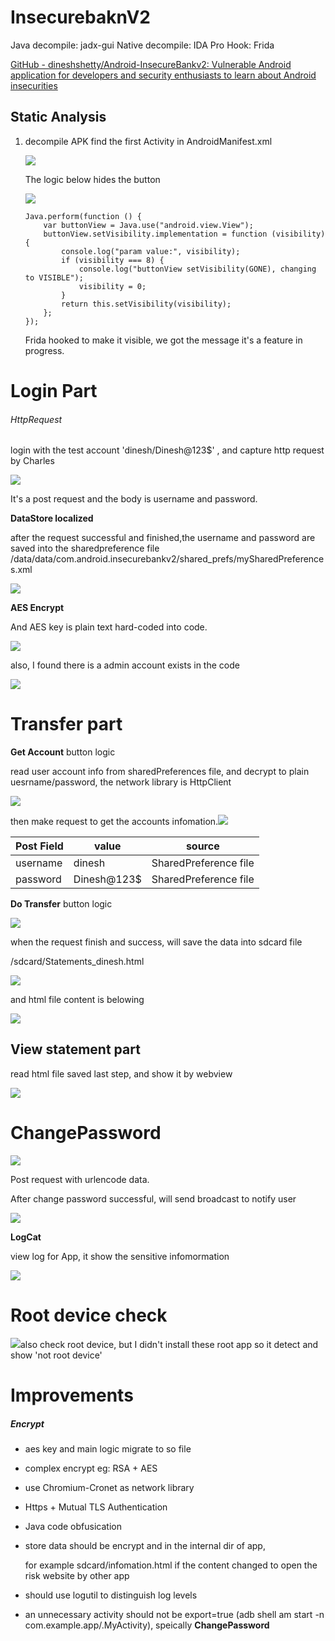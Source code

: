 # InsecurebaknV2

 Java decompile: jadx-gui
Native decompile: IDA Pro
Hook: Frida  

[GitHub - dineshshetty/Android-InsecureBankv2: Vulnerable Android application for developers and security enthusiasts to learn about Android insecurities](https://github.com/dineshshetty/Android-InsecureBankv2)

## Static Analysis

1. decompile APK find the first Activity in AndroidManifest.xml
   
   ![](https://raw.githubusercontent.com/bingdff/reverse/main/images/2025-05-10-15-03-34-image.png)
   
   The logic below hides the button
   
   ![](https://raw.githubusercontent.com/bingdff/reverse/main/images/2025-05-10-15-04-33-image.png)
   
   ```
   Java.perform(function () {
       var buttonView = Java.use("android.view.View");
       buttonView.setVisibility.implementation = function (visibility) {
           console.log("param value:", visibility);
           if (visibility === 8) {
               console.log("buttonView setVisibility(GONE), changing to VISIBLE");
               visibility = 0;
           }
           return this.setVisibility(visibility);
       };
   });
   ```
   
   Frida hooked to make it visible, we got the message it's a feature in progress.

# Login Part

###### HttpRequest

login with the test account   'dinesh/Dinesh@123$' , and capture http request by Charles

![](https://raw.githubusercontent.com/bingdff/reverse/main/images/2025-05-10-15-34-07-image.png)

It's a post request and the body is username and password.

**DataStore localized**

after the request successful and finished,the username and password are saved into the sharedpreference file /data/data/com.android.insecurebankv2/shared_prefs/mySharedPreferences.xml

![](https://raw.githubusercontent.com/bingdff/reverse/main/images/2025-05-10-15-36-17-image.png)

**AES Encrypt**

And AES key is plain text hard-coded into code.

![](https://raw.githubusercontent.com/bingdff/reverse/main/images/2025-05-10-15-38-26-image.png)

also, I found there is a admin account exists in the code

![](https://raw.githubusercontent.com/bingdff/reverse/main/images/2025-05-10-15-34-59-image.png)

# Transfer  part

 **Get Account** button logic

read user account info from sharedPreferences file, and decrypt to plain uesrname/password,  the network library is HttpClient

![](https://raw.githubusercontent.com/bingdff/reverse/main/images/2025-05-10-15-43-43-image.png)

then make request to get the accounts infomation.![](https://raw.githubusercontent.com/bingdff/reverse/main/images/2025-05-10-15-45-53-image.png)

| Post Field | value       | source                |
| ---------- | ----------- | --------------------- |
| username   | dinesh      | SharedPreference file |
| password   | Dinesh@123$ | SharedPreference file |

**Do Transfer** button logic

![](https://raw.githubusercontent.com/bingdff/reverse/main/images/2025-05-10-15-49-31-image.png)

when the request finish and success, will save the data into sdcard file

/sdcard/Statements_dinesh.html

![](https://raw.githubusercontent.com/bingdff/reverse/main/images/2025-05-10-15-54-09-image.png)

and html file content is belowing

![](https://raw.githubusercontent.com/bingdff/reverse/main/images/2025-05-10-15-54-31-image.png)

## View statement part

read html file saved last step, and show it by webview

![](https://raw.githubusercontent.com/bingdff/reverse/main/images/2025-05-10-15-56-16-image.png)

# 

# ChangePassword

![](https://raw.githubusercontent.com/bingdff/reverse/main/images/2025-05-10-15-59-12-image.png)

Post request with urlencode data.

After change password successful, will send broadcast to notify user

![](https://raw.githubusercontent.com/bingdff/reverse/main/images/2025-05-10-16-06-40-image.png)

**LogCat**

view log for App, it show the sensitive infomormation

![](https://raw.githubusercontent.com/bingdff/reverse/main/images/2025-05-10-16-21-45-image.png)

# Root device check

![](https://raw.githubusercontent.com/bingdff/reverse/main/images/2025-05-10-16-24-05-image.png)also check root device, but I didn't install these root app so it detect and show 'not root device'

# Improvements

##### Encrypt

- aes key and main logic migrate to so file

- complex encrypt  eg: RSA + AES 

- use Chromium-Cronet as network library

- Https + Mutual TLS Authentication

- Java code obfusication 

- store data should be encrypt and in the internal dir of app, 
  
  for example sdcard/infomation.html if the content changed to open the risk website by other app

- should use logutil to distinguish log levels

- an unnecessary activity should not be export=true 
   (adb shell am start -n com.example.app/.MyActivity), speically **ChangePassword**
